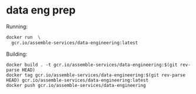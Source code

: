 # data eng prep


Running:

```sh
docker run  \
  gcr.io/assemble-services/data-engineering:latest
```

Building:

```
docker build . -t gcr.io/assemble-services/data-engineering:$(git rev-parse HEAD)
docker tag gcr.io/assemble-services/data-engineering:$(git rev-parse HEAD) gcr.io/assemble-services/data-engineering:latest
docker push gcr.io/assemble-services/data-engineering
```
